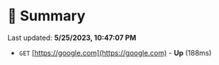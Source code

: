 # 📖 Summary
Last updated: **5/25/2023, 10:47:07 PM**

- `GET` [https://google.com](https://google.com) - **Up** (188ms)

